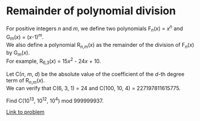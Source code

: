 # Remainder of polynomial division

<p>For positive integers <var>n</var> and <var>m</var>, we define two polynomials F<sub><var>n</var></sub>(<var>x</var>) = <var>x</var><sup><var>n</var></sup> and G<sub><var>m</var></sub>(<var>x</var>) = (<var>x</var>-1)<sup><var>m</var></sup>.<br />
We also define a polynomial R<sub><var>n</var>,<var>m</var></sub>(<var>x</var>) as the remainder of the division of F<sub><var>n</var></sub>(<var>x</var>) by G<sub><var>m</var></sub>(<var>x</var>).<br />
For example, R<sub>6,3</sub>(<var>x</var>) = 15<var>x</var><sup>2</sup> - 24<var>x</var> + 10.</p>

<p>Let C(<var>n</var>, <var>m</var>, <var>d</var>) be the absolute value of the coefficient of the <var>d</var>-th degree term of R<sub><var>n</var>,<var>m</var></sub>(<var>x</var>).<br />
We can verify that C(6, 3, 1) = 24 and C(100, 10, 4) = 227197811615775.</p>

<p>Find C(10<sup>13</sup>, 10<sup>12</sup>, 10<sup>4</sup>) mod 999999937.</p>

[Link to problem](https://projecteuler.net/problem=498)
